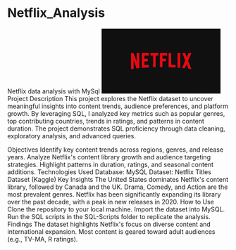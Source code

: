 # Netflix_Analysis
Netflix data analysis with MySql
![Netflix](https://github.com/pratik-123-alt/Netflix_Analysis/blob/main/netflix.png)
Project Description
This project explores the Netflix dataset to uncover meaningful insights into content trends, audience preferences, and platform growth. By leveraging SQL, I analyzed key metrics such as popular genres, top contributing countries, trends in ratings, and patterns in content duration. The project demonstrates SQL proficiency through data cleaning, exploratory analysis, and advanced queries.

Objectives
Identify key content trends across regions, genres, and release years.
Analyze Netflix's content library growth and audience targeting strategies.
Highlight patterns in duration, ratings, and seasonal content additions.
Technologies Used
Database: MySQL
Dataset: Netflix Titles Dataset (Kaggle)
Key Insights
The United States dominates Netflix's content library, followed by Canada and the UK.
Drama, Comedy, and Action are the most prevalent genres.
Netflix has been significantly expanding its library over the past decade, with a peak in new releases in 2020.
How to Use
Clone the repository to your local machine.
Import the dataset into MySQL.
Run the SQL scripts in the SQL-Scripts folder to replicate the analysis.
Findings
The dataset highlights Netflix's focus on diverse content and international expansion.
Most content is geared toward adult audiences (e.g., TV-MA, R ratings).

